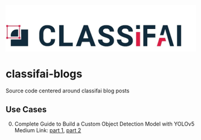 ![](./metadata/logo.jpg)
# classifai-blogs
Source code centered around classifai blog posts

## Use Cases
0. Complete Guide to Build a Custom Object Detection Model with YOLOv5\
Medium Link: [part 1](https://medium.com/classifai-ai/complete-step-by-step-guide-to-build-a-custom-object-detection-model-with-yolov5-part-1-62e822dab43b), [part 2]()